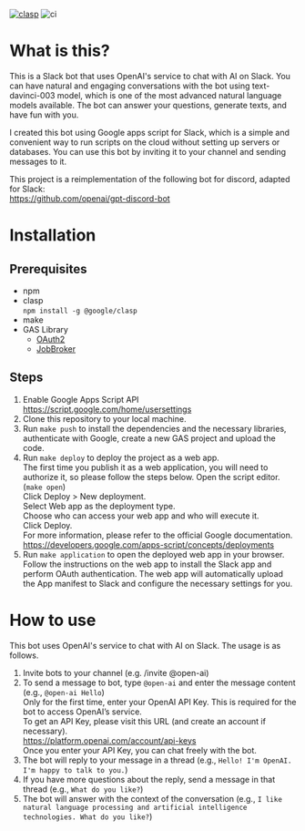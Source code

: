 [![clasp](https://img.shields.io/badge/built%20with-clasp-4285f4.svg)](https://github.com/google/clasp)
![ci](https://github.com/k2tzumi/openai-slack-bot/workflows/ci/badge.svg)

What is this?
==============================


This is a Slack bot that uses OpenAI's service to chat with AI on Slack. You can have natural and engaging conversations with the bot using text-davinci-003 model, which is one of the most advanced natural language models available. The bot can answer your questions, generate texts, and have fun with you.

I created this bot using Google apps script for Slack, which is a simple and convenient way to run scripts on the cloud without setting up servers or databases. You can use this bot by inviting it to your channel and sending messages to it.

This project is a reimplementation of the following bot for discord, adapted for Slack:  
https://github.com/openai/gpt-discord-bot

# Installation

## Prerequisites

- npm
- clasp  
`npm install -g @google/clasp`
- make
- GAS Library  
  - [OAuth2](https://github.com/googleworkspace/apps-script-oauth2)
  - [JobBroker](https://github.com/k2tzumi/apps-script-jobqueue)

## Steps

1. Enable Google Apps Script API  
https://script.google.com/home/usersettings
2. Clone this repository to your local machine.
3. Run `make push` to install the dependencies and the necessary libraries, authenticate with Google, create a new GAS project and upload the code.
4. Run `make deploy` to deploy the project as a web app.  
The first time you publish it as a web application, you will need to authorize it, so please follow the steps below.
Open the script editor. (`make open`)  
Click Deploy > New deployment.  
Select Web app as the deployment type.  
Choose who can access your web app and who will execute it.  
Click Deploy.  
For more information, please refer to the official Google documentation.  
https://developers.google.com/apps-script/concepts/deployments
5. Run `make application` to open the deployed web app in your browser. Follow the instructions on the web app to install the Slack app and perform OAuth authentication. The web app will automatically upload the App manifest to Slack and configure the necessary settings for you.

# How to use

This bot uses OpenAI's service to chat with AI on Slack. The usage is as follows.  

1. Invite bots to your channel (e.g. /invite @open-ai)
2. To send a message to bot, type `@open-ai` and enter the message content (e.g., `@open-ai Hello`)  
Only for the first time, enter your OpenAI API Key. This is required for the bot to access OpenAI’s service.  
To get an API Key, please visit this URL (and create an account if necessary).   
https://platform.openai.com/account/api-keys  
Once you enter your API Key, you can chat freely with the bot.
3. The bot will reply to your message in a thread (e.g., `Hello! I'm OpenAI. I'm happy to talk to you.`)
4. If you have more questions about the reply, send a message in that thread (e.g., `What do you like?`)
5. The bot will answer with the context of the conversation (e.g., `I like natural language processing and artificial intelligence technologies. What do you like?`)